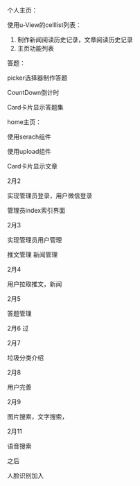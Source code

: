 个人主页：

使用u-View的celllist列表：

1. 制作新闻阅读历史记录，文章阅读历史记录
2. 主页功能列表





答题：

picker选择器制作答题

CountDown倒计时

Card卡片显示答题集



home主页：

使用serach组件

使用upload组件

Card卡片显示文章





2月2

实现管理员登录，用户微信登录

管理员index索引界面

2月3

实现管理员用户管理

推文管理  新闻管理

2月4

用户拉取推文，新闻

2月5

答题管理

2月6  过

2月7

垃圾分类介绍

2月8

用户完善

2月9

图片搜索，文字搜索，

2月11

语音搜索

之后

人脸识别加入